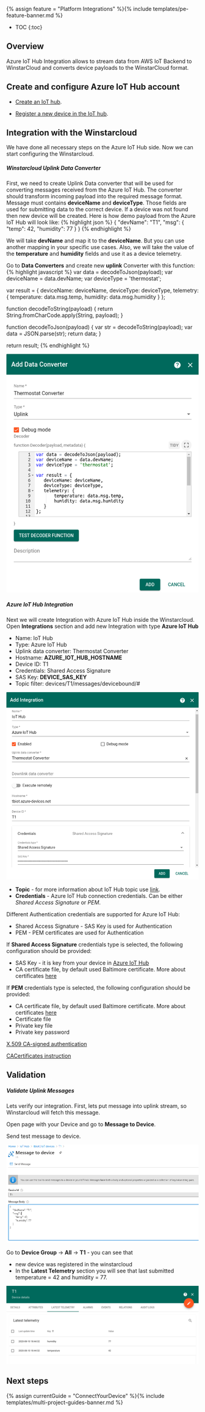 {% assign feature = "Platform Integrations" %}{% include templates/pe-feature-banner.md %}

* TOC
{:toc}


## Overview

Azure IoT Hub Integration allows to stream data from AWS IoT Backend to WinstarCloud and converts device payloads to the WinstarCloud format.

  <object width="80%" data="/images/user-guide/integrations/azure/iot-hub-integration.svg"></object>

## Create and configure Azure IoT Hub account

- [Create an IoT hub](https://docs.microsoft.com/en-us/azure/iot-hub/iot-hub-create-through-portal#create-an-iot-hub).

- [Register a new device in the IoT hub](https://docs.microsoft.com/en-us/azure/iot-hub/iot-hub-create-through-portal#register-a-new-device-in-the-iot-hub).

## Integration with the Winstarcloud
We have done all necessary steps on the Azure IoT Hub side. Now we can start configuring the Winstarcloud.

##### Winstarcloud Uplink Data Converter

First, we need to create Uplink Data converter that will be used for converting messages received from the Azure IoT Hub. The converter should transform incoming payload into the required message format.
Message must contains **deviceName** and **deviceType**. Those fields are used for submitting data to the correct device. If a device was not found then new device will be created.
Here is how demo payload from the Azure IoT Hub will look like:
{% highlight json %}
{
    "devName": "T1",
    "msg": {
        "temp": 42,
        "humidity": 77
    }
}
{% endhighlight %}

We will take **devName** and map it to the **deviceName**. But you can use another mapping in your specific use cases.
Also, we will take the value of the **temperature** and **humidity** fields and use it as a device telemetry. 

Go to **Data Converters** and create new **uplink** Converter with this function: 
{% highlight javascript %}
var data = decodeToJson(payload);
var deviceName = data.devName;
var deviceType = 'thermostat';

var result = {
   deviceName: deviceName,
   deviceType: deviceType,
   telemetry: {
       temperature: data.msg.temp,
       humidity: data.msg.humidity
   }
};

function decodeToString(payload) {
   return String.fromCharCode.apply(String, payload);
}

function decodeToJson(payload) {
   var str = decodeToString(payload);
   var data = JSON.parse(str);
   return data;
}

return result;
{% endhighlight %}

![image](/images/user-guide/integrations/azure/iot-hub-converter.png)

##### Azure IoT Hub Integration

Next we will create Integration with Azure IoT Hub inside the Winstarcloud. Open **Integrations** section and add new Integration with type
**Azure IoT Hub**

- Name: IoT Hub
- Type: Azure IoT Hub
- Uplink data converter: Thermostat Converter
- Hostname: **AZURE_IOT_HUB_HOSTNAME**
- Device ID: T1
- Credentials: Shared Access Signature
- SAS Key: **DEVICE_SAS_KEY**
- Topic filter: devices/T1/messages/devicebound/#

![image](/images/user-guide/integrations/azure/iot-hub-add-integration.png)

- **Topic** - for more information about IoT Hub topic use [link](https://docs.microsoft.com/en-us/azure/iot-hub/iot-hub-mqtt-support#receiving-cloud-to-device-messages).
- **Credentials** - Azure IoT Hub connection credentials. Can be either *Shared Access Signature* or *PEM*.

Different Authentication credentials are supported for Azure IoT Hub:

- Shared Access Signature - SAS Key is used for Authentication
- PEM - PEM certificates are used for Authentication

If **Shared Access Signature** credentials type is selected, the following configuration should be provided:
- SAS Key - it is key from your device in [Azure IoT Hub](https://docs.microsoft.com/en-us/azure/iot-edge/how-to-authenticate-downstream-device#symmetric-key-authentication)
- CA certificate file, by default used Baltimore certificate. More about certificates [here](https://docs.microsoft.com/en-us/azure/iot-hub/iot-hub-mqtt-support#tlsssl-configuration)

If **PEM** credentials type is selected, the following configuration should be provided:

- CA certificate file, by default used Baltimore certificate. More about certificates [here](https://docs.microsoft.com/en-us/azure/iot-hub/iot-hub-mqtt-support#tlsssl-configuration)
- Certificate file
- Private key file
- Private key password

[X.509 CA-signed authentication](https://docs.microsoft.com/en-us/azure/iot-edge/how-to-authenticate-downstream-device#x509-ca-signed-authentication)

[CACertificates instruction](https://github.com/Azure/azure-iot-sdk-c/tree/master/tools/CACertificates)

## Validation

##### Validate Uplink Messages
Lets verify our integration. First, lets put message into uplink stream, so Winstarcloud will fetch this message. 

Open page with your Device and go to **Message to Device**.

Send test message to device.

![image](/images/user-guide/integrations/azure/iot-hub-send-test-msg.png)


Go to **Device Group** -> **All** -> **T1** - you can see that 

- new device was registered in the winstarcloud
- In the **Latest Telemetry** section you will see that last submitted temperature = 42 and humidity = 77.

![image](/images/user-guide/integrations/azure/iot-hub-validate-telemetry.png)

## Next steps

{% assign currentGuide = "ConnectYourDevice" %}{% include templates/multi-project-guides-banner.md %}
